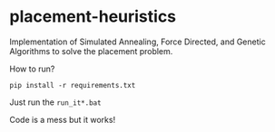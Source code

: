 # placement-heuristics
Implementation of Simulated Annealing, Force Directed, and Genetic Algorithms to solve the placement problem.

How to run?

`pip install -r requirements.txt`

Just run the `run_it*.bat`

Code is a mess but it works!

